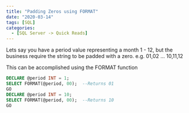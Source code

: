 ```yaml
---
title: "Padding Zeros using FORMAT"
date: "2020-03-14"
tags: [SQL]
categories:
  - [SQL Server -> Quick Reads]
---
```


Lets say you have a period value representing a month 1 - 12, but the business require the string to be padded with a zero. e.g. 01,02 ... 10,11,12

This can be accomplished using the FORMAT function

```sql
DECLARE @period INT = 1;
SELECT FORMAT(@period, 00);  --Returns 01
GO
DECLARE @period INT = 10;
SELECT FORMAT(@period, 00);  --Returns 10
GO
```
